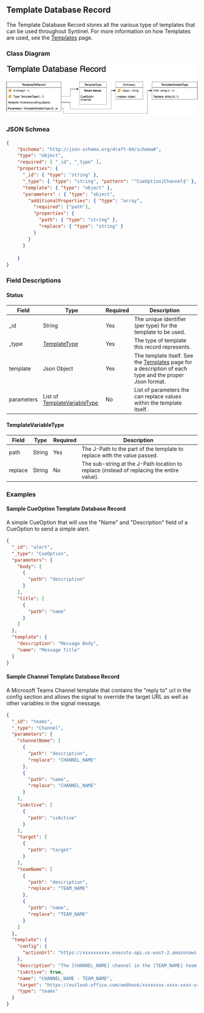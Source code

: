 ## Template Database Record

The Template Database Record stores all the various type of templates that can be used throughout Syntinel.  For more information on how Templates are used, see the [Templates](../../core/templates.md) page.

### Class Diagram
![Template Database Record](../../resources/draw.io/ClassDiagram-TemplateDbRecord.png)

### JSON Schmea
````json
{
    "$schema": "http://json-schema.org/draft-04/schema#",
    "type": "object",
    "required": [ "_id", "_type" ],
    "properties": {
      "_id": { "type": "string" },
      "_type": { "type": "string", "pattern": "^CueOption|Channel$" },
      "template": { "type": "object" },
      "parameters" : { "type": "object",
        "additionalProperties": { "type": "array",
          "required": ["path"],
          "properties": {
            "path": { "type": "string" },
            "replace": { "type": "string" }
          }          
        }
      }

    }
}
````

### Field Descriptions

#### **Status**
|Field|Type|Required|Description
|-----|----|--------|-----------
|_id|String|Yes|The unique identifier (per type) for the template to be used.
|_type|[TemplateType](../../core/templates.md#template-types)|Yes|The type of template this record represents.
|template|Json Object|Yes|The template itself.  See the [Templates](../../core/templates.md) page for a description of each type and the proper Json format.
|parameters|List of [TemplateVariableType](#templatevariabletype)|No|List of parameters the can replace values within the template itself.

#### **TemplateVariableType**
|Field|Type|Required|Description
|-----|----|--------|-----------
|path|String|Yes|The J-Path to the part of the template to replace with the value passed. 
|replace|String|No|The sub-string at the J-Path location to replace (instead of replacing the entire value).

### Examples

#### **Sample CueOption Template Database Record**

A simple CueOption that will use the "Name" and "Description" field of a CueOption to send a simple alert.

````json
{
  "_id": "alert",
  "_type": "CueOption",
  "parameters": {
    "body": [
      {
        "path": "description"
      }
    ],
    "title": [
      {
        "path": "name"
      }
    ]
  },
  "template": {
    "description": "Message Body",
    "name": "Message Title"
  }
}
````

#### **Sample Channel Template Database Record**

A Microsoft Teams Channel template that contains the "reply to" url in the config section and allows the signal to override the target URL as well as other variables in the signal message.

````json
{
  "_id": "teams",
  "_type": "Channel",
  "parameters": {
    "channelName": [
      {
        "path": "description",
        "replace": "CHANNEL_NAME"
      },
      {
        "path": "name",
        "replace": "CHANNEL_NAME"
      }
    ],
    "isActive": [
      {
        "path": "isActive"
      }
    ],
    "target": [
      {
        "path": "target"
      }
    ],
    "teamName": [
      {
        "path": "description",
        "replace": "TEAM_NAME"
      },
      {
        "path": "name",
        "replace": "TEAM_NAME"
      }
    ]
  },
  "template": {
    "config": {
      "actionUrl": "https://xxxxxxxxxx.execute-api.us-east-2.amazonaws.com/syntinel/cue/teams"
    },
    "description": "The [CHANNEL_NAME] channel in the [TEAM_NAME] team.",
    "isActive": true,
    "name": "CHANNEL_NAME - TEAM_NAME",
    "target": "https://outlook.office.com/webhook/xxxxxxxx-xxxx-xxxx-xxxx-xxxxxxxxxxx0@xxxxxxxx-xxxx-xxxx-xxxx-xxxxxxxxxxxxx/IncomingWebhook/xxxxxxxxxxxxxxxxxxxxxxxxxxxxxxxx/xxxxxxx-xxxx-xxxx-xxxx-xxxxxxxxxxxx",
    "type": "teams"
  }
}
````